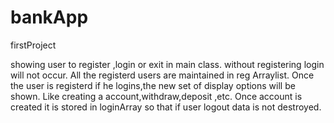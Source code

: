 # bankApp
firstProject

showing user to register ,login or exit in main class.
without registering login will not occur.
All the registerd users are maintained in reg Arraylist.
Once the user is registerd if he logins,the new set of display options will be shown.
Like creating a account,withdraw,deposit ,etc.
Once account is created it is stored in loginArray so that if user logout data is not destroyed.
